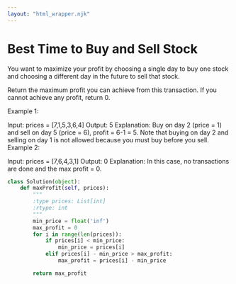 ```yaml
---
layout: "html_wrapper.njk"
---
```


# Best Time to Buy and Sell Stock

You want to maximize your profit by choosing a single day to buy one stock and choosing a different day in the future to sell that stock.

Return the maximum profit you can achieve from this transaction. If you cannot achieve any profit, return 0.

Example 1:

Input: prices = [7,1,5,3,6,4]
Output: 5
Explanation: Buy on day 2 (price = 1) and sell on day 5 (price = 6), profit = 6-1 = 5.
Note that buying on day 2 and selling on day 1 is not allowed because you must buy before you sell.
Example 2:

Input: prices = [7,6,4,3,1]
Output: 0
Explanation: In this case, no transactions are done and the max profit = 0.

```python
class Solution(object):
    def maxProfit(self, prices):
        """
        :type prices: List[int]
        :rtype: int
        """
        min_price = float('inf')
        max_profit = 0
        for i in range(len(prices)):
            if prices[i] < min_price:
                min_price = prices[i]
            elif prices[i] - min_price > max_profit:
                max_profit = prices[i] - min_price

        return max_profit
```